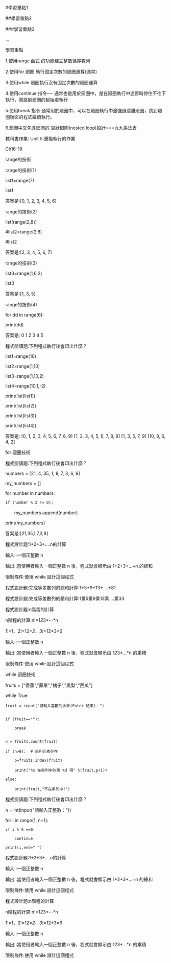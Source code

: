 #學習重點1

##學習重點2

###學習重點3

...


學習重點

1.使用range 函式 的功能建立整數循序數列

2.使用for 廻圈 執行固定次數的廻圈運算(通常)

3.使用while 廻圈執行沒有固定次數的廻圈運算

4.使用continue 指令--- 通常也是用於廻圈中，是在廻圈執行中途暫時停住不往下執行，而跳到廻圈的起始處執行

5.使用break 指令 通常用於廻圈中，可以在廻圈執行中途強迫跳離廻圈，跳到廻圈後面的程式繼續執行。

6.廻圈中又包含廻圈的 巢狀廻圈(nested loop)設計===九九乘法表


教科書作業:
Unit 5:重複執行的作業

Ch16-19

range的技術

range的技術(1)

list1=range(7)

list1

答案是:[0, 1, 2, 3, 4, 5, 6]

range的技術(2)

list(range(2,8))

#list2=range(2,8)

#list2

答案是:[2, 3, 4, 5, 6, 7]

range的技術(3)

list3=range(1,6,2)

list3

答案是:[1, 3, 5]

range的技術(4)

for dd in range(6):


   print(dd)
   
答案是:
0
1
2
3
4
5

程式閱讀題:下列程式執行後會印出什麼？

list1=range(10)

list2=range(1,10)

list3=range(1,10,2)

list4=range(10,1,-2)


print(list(list1))

print(list(list2))

print(list(list3)) 

print(list(list4))  


答案是:
[0, 1, 2, 3, 4, 5, 6, 7, 8, 9]
[1, 2, 3, 4, 5, 6, 7, 8, 9]
[1, 3, 5, 7, 9]
[10, 8, 6, 4, 2]

for 迴圈技術

程式閱讀題:下列程式執行後會印出什麼？

numbers = [21, 4, 35, 1, 8, 7, 3, 6, 9]

my_numbers = []


for number in numbers:

    if (number % 2 != 0): 
    
　　my_numbers.append(number)
  

print(my_numbers)

答案是:[21,35,1,7,3,9]

程式設計題:1+2+3+....n的計算

輸入::一個正整數 n

輸出::當使用者輸入一個正整數 n 後，程式就會顯示由 1+2+3+...+n 的總和

限制條件:使用 while 設計這個程式

程式設計題:完成等差數列的總和計算:1+5+9+13+ ...+81


程式設計題:完成等差數列的積和計算:1乘5乘9乘13乘 ...乘33


程式設計題:n階程的計算

n階程的計算:n!=1*2*3*⋯*n

1!=1、2!=1*2=2、3!=1*2*3=6

輸入::一個正整數 n

輸出::當使用者輸入一個正整數 n 後，程式就會顯示由 1*2*3*...*n 的乘積

限制條件:使用 while 設計這個程式

while 迴圈技術


fruits = ["香蕉","蘋果","橘子","鳳梨","西瓜"]


while True:

    fruit = input("請輸入喜歡的水果(Enter 結束)：")
    

    if (fruit==""):
    
        break
        

    n = fruits.count(fruit) 
    
    if (n>0):  # 串列元素存在
    
        p=fruits.index(fruit)
        
        print("%s 在串列中的第 %d 項" %(fruit,p+1))
       
    else:
    
        print(fruit,"不在串列中!")
        
程式閱讀題:下列程式執行後會印出什麼？

n = int(input("請輸入正整數："))


for i in range(1, n+1):

    if i % 5 ==0:
    
        continue
        
    print(i,end=" ")
    
程式設計題:1+2+3+....n的計算

輸入::一個正整數 n

輸出::當使用者輸入一個正整數 n 後，程式就會顯示由 1+2+3+...+n 的總和

限制條件:使用 while 設計這個程式

程式設計題:n階程的計算

n階程的計算:n!=1*2*3*⋯*n

1!=1、2!=1*2=2、3!=1*2*3=6

輸入::一個正整數 n

輸出::當使用者輸入一個正整數 n 後，程式就會顯示由 1*2*3*...*n 的乘積

限制條件:使用 while 設計這個程式

